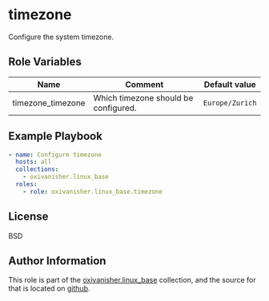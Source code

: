 timezone
========

Configure the system timezone.

Role Variables
--------------

| Name              | Comment                               | Default value                   |
|-------------------|---------------------------------------|---------------------------------|
| timezone_timezone | Which timezone should be configured.  | `Europe/Zurich` |

Example Playbook
----------------
```yaml
- name: Configure timezone
  hosts: all
  collections:
    - oxivanisher.linux_base
  roles:
    - role: oxivanisher.linux_base.timezone
```

License
-------

BSD

Author Information
------------------

This role is part of the [oxivanisher.linux_base](https://galaxy.ansible.com/ui/repo/published/oxivanisher/linux_base/) collection, and the source for that is located on [github](https://github.com/oxivanisher/collection-linux_base).
